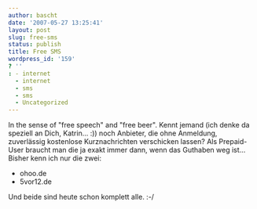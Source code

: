 ```yaml
---
author: bascht
date: '2007-05-27 13:25:41'
layout: post
slug: free-sms
status: publish
title: Free SMS
wordpress_id: '159'
? ''
: - internet
  - internet
  - sms
  - sms
  - Uncategorized
---
```


In the sense of "free speech" and "free beer". Kennt jemand (ich
denke da speziell an Dich, Katrin... :)) noch Anbieter, die ohne
Anmeldung, zuverlässig kostenlose Kurznachrichten verschicken
lassen? Als Prepaid-User braucht man die ja exakt immer dann, wenn
das Guthaben weg ist... Bisher kenn ich nur die zwei:
-   ohoo.de
-   5vor12.de

Und beide sind heute schon komplett alle. :-/


